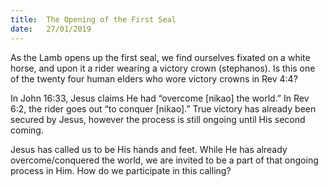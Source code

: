 ```yaml
---
title:  The Opening of the First Seal
date:   27/01/2019
---
```


As the Lamb opens up the first seal, we find ourselves fixated on a white horse, and upon it a rider wearing a victory crown (stephanos). Is this one of the twenty four human elders who wore victory crowns in Rev 4:4?


In John 16:33, Jesus claims He had “overcome [nikao] the world.” In Rev 6:2, the rider goes out “to conquer [nikao].” True victory has already been secured by Jesus, however the process is still ongoing until His second coming.

Jesus has called us to be His hands and feet. While He has already overcome/conquered the world, we are invited to be a part of that ongoing process in Him. How do we participate in this calling?
